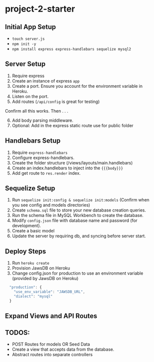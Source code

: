 # project-2-starter

## Initial App Setup

- `touch server.js`
- `npm init -y`
- `npm install express express-handlebars sequelize mysql2`

## Server Setup

1. Require express
2. Create an instance of express `app`
3. Create a port. Ensure you account for the environment variable in Heroku.
4. Listen on the port.
5. Add routes (`/api/config` is great for testing)

Confirm all this works. Then . . .

6. Add body parsing middleware.
7. Optional: Add in the express static route use for public folder

## Handlebars Setup

1. Require `express-handlebars`
2. Configure express-handlebars.
3. Create the folder structure (/views/layouts/main.handlebars)
4. Create an index.handlebars to inject into the `{{{body}}}`
5. Add get route to `res.render` index.

## Sequelize Setup

1. Run `sequelize init:config & sequelize init:models` (Confirm when you see config and models directories)
2. Create `schema.sql` file to store your new database creation queries.
3. Run the schema file in MySQL Workbench to create the database.
4. Modify `config.json` file with database name and password (for development).
5. Create a basic model
6. Update the server by requiring db, and syncing before server start.

## Deploy Steps

1. Run `heroku create`
2. Provision JawsDB on Heroku
3. Change config.json for production to use an environment variable (provided by JawsDB on Heroku)

```javascript
  "production": {
    "use_env_variable": "JAWSDB_URL",
    "dialect": "mysql"
  }
```

## Expand Views and API Routes

## TODOS:

- POST Routes for models OR Seed Data
- Create a view that accepts data from the database.
- Abstract routes into separate controllers
